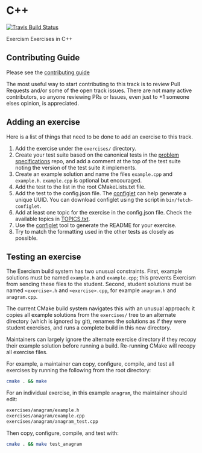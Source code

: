 # C++

[![Travis Build Status](https://api.travis-ci.org/exercism/cpp.svg?branch=master)](https://travis-ci.org/exercism/cpp)

Exercism Exercises in C++

## Contributing Guide

Please see the [contributing guide](https://github.com/exercism/docs/blob/master/contributing-to-language-tracks/README.md)

The most useful way to start contributing to this track is to review Pull Requests and/or some of the open track issues.
There are not many active contributors, so anyone reviewing PRs or Issues, even just to +1 someone elses opinion, is appreciated.

## Adding an exercise

Here is a list of things that need to be done to add an exercise to this track.

1. Add the exercise under the `exercises/` directory.
2. Create your test suite based on the canonical tests in the [problem specifications](https://github.com/exercism/problem-specifications) repo, and add a comment at the top of the test suite noting the version of the test suite it implements.
3. Create an example solution and name the files `example.cpp` and `example.h`. `example.cpp` is optional but encouraged.
4. Add the test to the list in the root CMakeLists.txt file.
5. Add the test to the config.json file. The [configlet](https://github.com/exercism/configlet) can help generate a unique UUID. You can download configlet using the script in `bin/fetch-configlet`.
6. Add at least one topic for the exercise in the config.json file. Check the available topics in [TOPICS.txt](https://github.com/exercism/problem-specifications/blob/master/TOPICS.txt).
7. Use the [configlet](https://github.com/exercism/configlet) tool to generate the README for your exercise.
8. Try to match the formatting used in the other tests as closely as possible.

## Testing an exercise

The Exercism build system has two unusual constraints. First, example solutions
must be named `example.h` and `example.cpp`; this prevents Exercism from sending
these files to the student. Second, student solutions must be named `<exercise>.h`
and `<exercise>.cpp`, for example `anagram.h` and `anagram.cpp`.

The current CMake build system navigates this with an unusual approach: it copies
all example solutions from the `exercises/` tree to an alternate directory
(which is ignored by git), renames the solutions as if they were student exercises,
and runs a complete build in this new directory.

Maintainers can largely ignore the alternate exercise directory if they recopy
their example solution before running a build. Re-running CMake will recopy
all exercise files.

For example, a maintainer can copy, configure, compile, and test all exercises by
running the following from the root directory:
```bash
cmake . && make
```

For an individual exercise, in this example `anagram`, the maintainer should edit:
```bash
exercises/anagram/example.h
exercises/anagram/example.cpp
exercises/anagram/anagram_test.cpp
```

Then copy, configure, compile, and test with:
```bash
cmake . && make test_anagram
```
